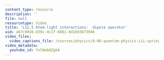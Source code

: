 ```yaml
---
content_type: resource
description: ''
file: null
resourcetype: Video
title: 'L12.5 Atom-light interactions:  dipole operator'
uid: a67c9016-d39c-dc1f-6881-6d1b03673946
video_files:
  video_captions_file: /courses/physics/8-06-quantum-physics-iii-spring-2018/video-lectures/time-dependent-perturbation-theory/L12-5/YulNobAZgkA.vtt
video_metadata:
  youtube_id: YulNobAZgkA
---
```

